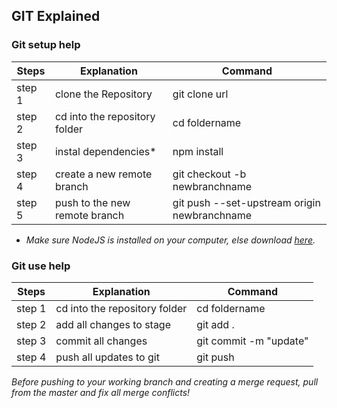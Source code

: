 ## GIT Explained
### Git setup help
| Steps | Explanation | Command | 
| ------------- | ------------- | ------------- |
| step 1 | clone the Repository | git clone url |
| step 2 | cd into the repository folder | cd foldername |
| step 3 | instal dependencies* | npm install |
| step 4 | create a new remote branch | git checkout -b newbranchname |
| step 5 | push to the new remote branch | git push --set-upstream origin newbranchname |

* *Make sure NodeJS is installed on your computer, else download [here](https://nodejs.org/en/download/).*

### Git use help
| Steps | Explanation | Command | 
| ------------- | ------------- | ------------- |
| step 1 | cd into the repository folder | cd foldername |
| step 2 | add all changes to stage | git add . |
| step 3 | commit all changes | git commit -m "update" |
| step 4 | push all updates to git | git push |

*Before pushing to your working branch and creating a merge request, pull from the master and fix all merge conflicts!*